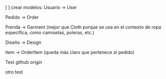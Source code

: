 [ ] crear modelos: Usuario → User

Pedido → Order

Prenda → Garment (mejor que Cloth porque se usa en el contexto de ropa específica, como camisetas, poleras, etc.)

Diseño → Design

Item → OrderItem (queda más claro que pertenece al pedido)

Test github origin

otro test
